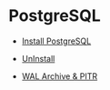 # PostgreSQL

* [Install PostgreSQL](../PostgreSQL/Install_PostgresQL_in_Ubuntu.md)

* [UnInstall](../PostgreSQL/UnInstall%20PostgreSQL.md)

* [WAL Archive & PITR](../PostgreSQL/WAL%20Archive%20&%20PITR.md)